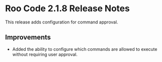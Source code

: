 # Roo Code 2.1.8 Release Notes

This release adds configuration for command approval.

## Improvements

*   Added the ability to configure which commands are allowed to execute without requiring user approval.